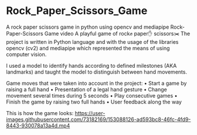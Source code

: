 # Rock_Paper_Scissors_Game
A rock paper scissors game in python using opencv and mediapipe
Rock-Paper-Scissors Game video 
A playful game of rock✊ paper✋ scissors✂️ 
The project is written in Python language and with the usage of the libraries opencv (cv2) and mediapipe which represented the means of using computer vision.

I used a model to identify hands according to defined milestones (AKA landmarks) and taught the model to distinguish between hand movements.

Game moves that were taken into account in the project:
• Start a game by raising a full hand
• Presentation of a legal hand gesture
• Change movement several times during 5 seconds
• Play consecutive games
• Finish the game by raising two full hands
• User feedback along the way

This is how the game looks:
https://user-images.githubusercontent.com/73182169/153088126-ad593bc8-46fc-4fd9-8443-930078a13a4d.mp4









